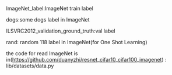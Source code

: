 ImageNet_label:ImageNet train label

dogs:some dogs label in ImageNet

ILSVRC2012_validation_ground_truth:val label

rand: random 118 label in ImageNet(for One Shot Learning)

the code for read ImageNet is in(https://github.com/duanyzhi/resnet_cifar10_cifar100_imagenet) :
lib/datasets/data.py
